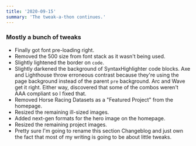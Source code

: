 ```yaml
---
title: '2020-09-15'
summary: 'The tweak-a-thon continues.'
---
```


### Mostly a bunch of tweaks
* Finally got font pre-loading right.
* Removed the 500 size from font stack as it wasn't being used.
* Slightly lightened the border on <code>code</code>.
* Slightly darkened the background of SyntaxHighlighter code blocks. Axe and Lighthouse throw erroneous contrast because they're using the page background instead of the parent <code>pre</code> background. Arc and Wave get it right. Either way, discovered that some of the combos weren't AAA compliant so I fixed that.
* Removed Horse Racing Datasets as a "Featured Project" from the homepage.
* Resized the remaining ill-sized images.
* Added next-gen formats for the hero image on the homepage.
* Resized the remaining project images.
* Pretty sure I'm going to rename this section Changeblog and just own the fact that most of my writing is going to be about little tweaks.
